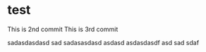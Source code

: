 test
====
This is 2nd commit
This is 3rd commit

sadasdasdasd
sad
sadasasdasd
asdasd
asdasdasdf
asd
sad
sdaf
